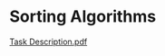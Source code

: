# Sorting Algorithms
[Task Description.pdf](https://github.com/user-attachments/files/16249193/Task.Description.pdf)

